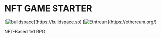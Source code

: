 # NFT GAME STARTER

[![buildspace](https://img.shields.io/badge/platform-buildspace-9d8eee.svg?)](https://buildspace.so)
[![Ethtreum](https://img.shields.io/badge/network-ethereum-3498db.svg?)](https://ethereum.org/)

NFT-Based 1v1 RPG
